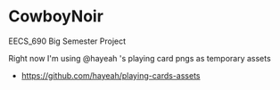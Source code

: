 # CowboyNoir
 EECS_690 Big Semester Project

Right now I'm using @hayeah 's playing card pngs as temporary assets
- https://github.com/hayeah/playing-cards-assets
